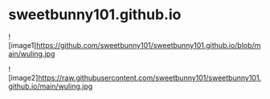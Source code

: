 # sweetbunny101.github.io
![image1]https://github.com/sweetbunny101/sweetbunny101.github.io/blob/main/wuling.jpg

![image2]https://raw.githubusercontent.com/sweetbunny101/sweetbunny101.github.io/main/wuling.jpg
